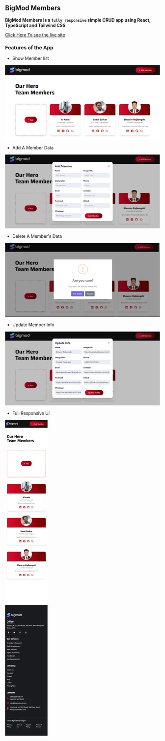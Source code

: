 ## BigMod Members

**BigMod Members is a `fully responsive` simple CRUD app using React, TypeScript and Tailwind CSS**

[Click Here To see the live site](https://bigmod-members.netlify.app)

### Features of the App
 
- Show Member list
<img alt='Member List' src='./markDownImg/Initial.png'>

- Add A Member Data
<img alt='Member Add' src='./markDownImg/add.png'>

- Delete A Member's Data
<img alt='Member Delete' src='./markDownImg/delete.png'>

- Update Member Info
<img alt='Member Info Update' src='./markDownImg/update.png'>

- Full Responsive UI
<img alt='Responsive Design' src='./markDownImg/Responsive.png'>